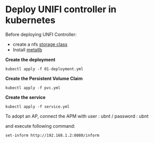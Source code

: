 # Deploy UNIFI controller in kubernetes

Before deploying UNFI Controller:
- create a nfs [storage class](https://github.com/stanislaspiron/microk8s_awx/blob/main/nfs/README.md)
- Install [metallb](https://github.com/stanislaspiron/microk8s_awx/blob/main/microk8s/dashboard_install.md)

**Create the deployment**
```
kubectl apply -f 01-deployment.yml
```


**Create the Persistent Volume Claim**
```
kubectl apply -f pvc.yml
```

**Create the service**
```
kubectl apply -f service.yml
```

To adopt an AP, connect the APM with user : ubnt / password : ubnt 

and execute following command:

```
set-inform http://192.168.1.2:8080/inform
